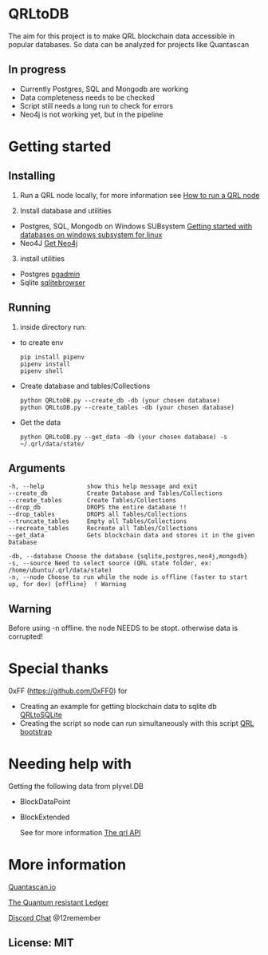 # QRLtoDB

The aim for this project is to make QRL blockchain data accessible in popular databases. So data can be analyzed for projects like Quantascan


## In progress
- Currently Postgres, SQL and Mongodb are working
- Data completeness needs to be checked
- Script still needs a long run to check for errors
- Neo4j is not working yet, but in the pipeline



# Getting started


## Installing
1. Run a QRL node locally, for more information see [How to run a QRL node](https://docs.theqrl.org/node/QRLnode/ "How to run a QRL node") 

2. Install database and utilities
  - Postgres, SQL, Mongodb on Windows SUBsystem [Getting started with databases on windows subsystem for linux](https://docs.microsoft.com/en-us/windows/wsl/tutorials/wsl-database "tutorial")
  - Neo4J [Get Neo4j]( https://neo4j.com/download/ "Download Neo4j")

3. install utilities 
  - Postgres [pgadmin](https://www.pgadmin.org/download "pgAdmin download")
  - Sqlite [sqlitebrowser](https://sqlitebrowser.org/ "sqlite browser")


## Running
1. inside directory run:
  - to create env
    ```
    pip install pipenv
    pipenv install 
    pipenv shell
    ```
  - Create database and tables/Collections 
    ``` 
    python QRLtoDB.py --create_db -db (your chosen database)
    python QRLtoDB.py --create_tables -db (your chosen database)
    ```
  - Get the data
    ```
    python QRLtoDB.py --get_data -db (your chosen database) -s ~/.qrl/data/state/
    ```


## Arguments 

```
-h, --help            show this help message and exit
--create_db           Create Database and Tables/Collections
--create_tables       Create Tables/Collections
--drop_db             DROPS the entire database !!
--drop_tables         DROPS all Tables/Collections
--truncate_tables     Empty all Tables/Collections
--recreate_tables     Recreate all Tables/Collections
--get_data            Gets blockchain data and stores it in the given Database

-db, --database Choose the database {sqlite,postgres,neo4j,mongodb} 
-s, --source Need to select source (QRL state folder, ex: /home/ubuntu/.qrl/data/state)
-n, --node Choose to run while the node is offline (faster to start up, for dev) {offline}  ! Warning 

  ```
## Warning
Before using -n offline. the node NEEDS to be stopt. otherwise data is corrupted!

# Special thanks
0xFF (https://github.com/0xFF0) for 
- Creating an example for getting blockchain data to sqlite db [QRLtoSQLite](https://github.com/0xFF0/QRLtoSQLite "QRL to SQlite") 
- Creating the script so node can run simultaneously with this script  [QRL bootstrap ](https://github.com/0xFF0/QRL_bootstrap "QRL bootstrap") 



# Needing help with 
Getting the following data from plyvel.DB 
- BlockDataPoint
- BlockExtended

  See for more information [The qrl API](https://api.theqrl.org/?python#block "The QRL API") 


# More information

[Quantascan.io](https://www.quantascan.io "Quantascan.io")

[The Quantum resistant Ledger](https://www.theqrl.org/ "The QRL homepage")

[Discord Chat](https://discord.gg/RcR9WzX "Discord Chat") @12remember



## License: MIT


